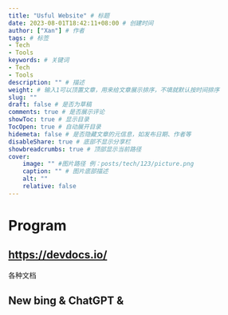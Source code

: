 ```yaml
---
title: "Usful Website" # 标题
date: 2023-08-01T18:42:11+08:00 # 创建时间
author: ["Xan"] # 作者
tags: # 标签
- Tech 
- Tools 
keywords: # 关键词
- Tech 
- Tools 
description: "" # 描述
weight: # 输入1可以顶置文章，用来给文章展示排序，不填就默认按时间排序
slug: ""
draft: false # 是否为草稿
comments: true # 是否展示评论
showToc: true # 显示目录
TocOpen: true # 自动展开目录
hidemeta: false # 是否隐藏文章的元信息，如发布日期、作者等
disableShare: true # 底部不显示分享栏
showbreadcrumbs: true # 顶部显示当前路径
cover:
    image: "" #图片路径 例：posts/tech/123/picture.png
    caption: "" # 图片底部描述
    alt: ""
    relative: false
---
```


# Program
## https://devdocs.io/
各种文档

## New bing & ChatGPT & 